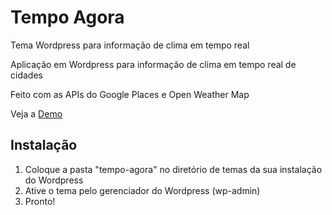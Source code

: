 # Tempo Agora
Tema Wordpress para informação de clima em tempo real

Aplicação em Wordpress para informação de clima em tempo real de cidades

Feito com as APIs do Google Places e Open Weather Map

Veja a [Demo](https://marioito.com.br/lab/weather/)


## Instalação
1. Coloque a pasta "tempo-agora" no diretório de temas da sua instalação do Wordpress
2. Ative o tema pelo gerenciador do Wordpress (wp-admin)
3. Pronto!
